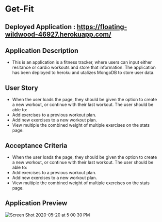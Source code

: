 # Get-Fit

## Deployed Application : https://floating-wildwood-46927.herokuapp.com/

## Application Description
* This is an application is a fitness tracker, where users can input either resitance or cardio workouts and store that information. The application has been deployed to heroku and utalizes MongoDB to store user data. 

## User Story

* When the user loads the page, they should be given the option to create a new workout, or continue with their last workout.
The user should be able to:
* Add exercises to a previous workout plan.
* Add new exercises to a new workout plan.
* View multiple the combined weight of multiple exercises on the stats page.

## Acceptance Criteria

* When the user loads the page, they should be given the option to create a new workout, or continue with their last workout.
The user should be able to:
* Add exercises to a previous workout plan.
* Add new exercises to a new workout plan.
* View multiple the combined weight of multiple exercises on the stats page.

## Application Preview
![Screen Shot 2020-05-20 at 5 00 30 PM](https://user-images.githubusercontent.com/59854275/82496960-83432900-9abb-11ea-9ef7-5a25e03483cf.png)
